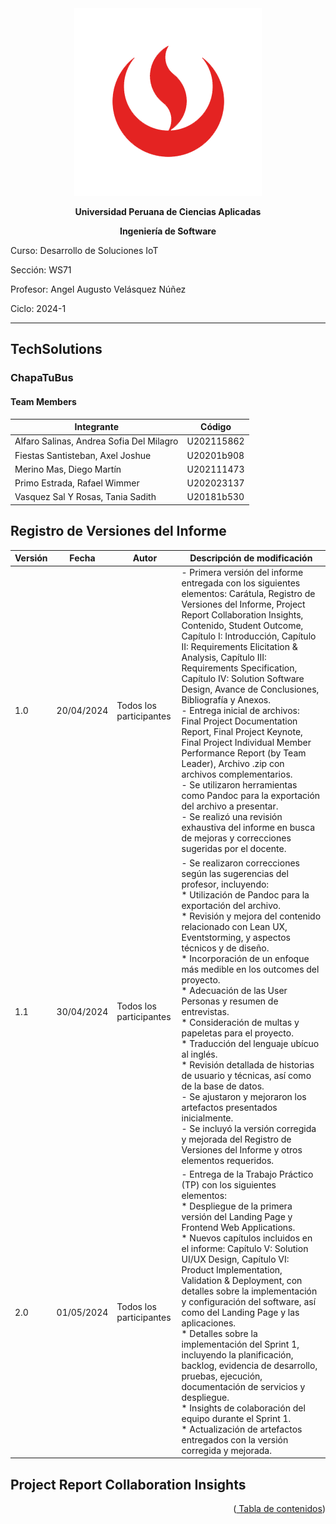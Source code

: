 <div align="center">
    <img src="./Resources/images/UPC.png" alt="UPC logo">

**Universidad Peruana de Ciencias Aplicadas**

**Ingeniería de Software**

</div>

Curso: Desarrollo de Soluciones IoT

Sección: WS71

Profesor: Angel Augusto Velásquez Núñez

Ciclo: 2024-1

---

## TechSolutions

### ChapaTuBus

#### Team Members

| Integrante                               | Código     |
| ---------------------------------------- | ---------- |
| Alfaro Salinas, Andrea Sofia Del Milagro | U202115862 |
| Fiestas Santisteban, Axel Joshue         | U20201b908 |
| Merino Mas, Diego Martín                 | U202111473 |
| Primo Estrada, Rafael Wimmer             | U202023137 |
| Vasquez Sal Y Rosas, Tania Sadith        | U20181b530 |

<!-- SECCION: REGISTRO DE VERSIONES
AQUI VA LA TABLA DE VERSIONES:
Versión|Fecha|Autor|Descripción de la modificación -->

## Registro de Versiones del Informe


| Versión | Fecha      | Autor                     | Descripción de modificación                                                                                                              |
| ------- | ---------- | ------------------------- | ------------------------------------------------------------------------------------------------------------------------------------------ |
| 1.0     | 20/04/2024 | Todos los participantes  | - Primera versión del informe entregada con los siguientes elementos: Carátula, Registro de Versiones del Informe, Project Report Collaboration Insights, Contenido, Student Outcome, Capítulo I: Introducción, Capítulo II: Requirements Elicitation & Analysis, Capítulo III: Requirements Specification, Capítulo IV: Solution Software Design, Avance de Conclusiones, Bibliografía y Anexos.<br>- Entrega inicial de archivos: Final Project Documentation Report, Final Project Keynote, Final Project Individual Member Performance Report (by Team Leader), Archivo .zip con archivos complementarios.<br>- Se utilizaron herramientas como Pandoc para la exportación del archivo a presentar.<br>- Se realizó una revisión exhaustiva del informe en busca de mejoras y correcciones sugeridas por el docente.                                                                                       |
| 1.1     | 30/04/2024 | Todos los participantes  | - Se realizaron correcciones según las sugerencias del profesor, incluyendo:<br>  * Utilización de Pandoc para la exportación del archivo.<br>  * Revisión y mejora del contenido relacionado con Lean UX, Eventstorming, y aspectos técnicos y de diseño.<br>  * Incorporación de un enfoque más medible en los outcomes del proyecto.<br>  * Adecuación de las User Personas y resumen de entrevistas.<br>  * Consideración de multas y papeletas para el proyecto.<br>  * Traducción del lenguaje ubícuo al inglés.<br>  * Revisión detallada de historias de usuario y técnicas, así como de la base de datos.<br>- Se ajustaron y mejoraron los artefactos presentados inicialmente.<br>- Se incluyó la versión corregida y mejorada del Registro de Versiones del Informe y otros elementos requeridos. |
| 2.0     | 01/05/2024 | Todos los participantes  | - Entrega de la Trabajo Práctico (TP) con los siguientes elementos:<br>  * Despliegue de la primera versión del Landing Page y Frontend Web Applications.<br>  * Nuevos capítulos incluidos en el informe: Capítulo V: Solution UI/UX Design, Capítulo VI: Product Implementation, Validation & Deployment, con detalles sobre la implementación y configuración del software, así como del Landing Page y las aplicaciones.<br>  * Detalles sobre la implementación del Sprint 1, incluyendo la planificación, backlog, evidencia de desarrollo, pruebas, ejecución, documentación de servicios y despliegue.<br>  * Insights de colaboración del equipo durante el Sprint 1.<br>  * Actualización de artefactos entregados con la versión corregida y mejorada. |


<!-- SECCION: Project Report Collaboration Insights -->

## Project Report Collaboration Insights

<div align="right"><Abril 2024></div>

<p align="right">
(<a href="./Tabla_de_contenidos.md"> Tabla de contenidos</a>)
</p>
